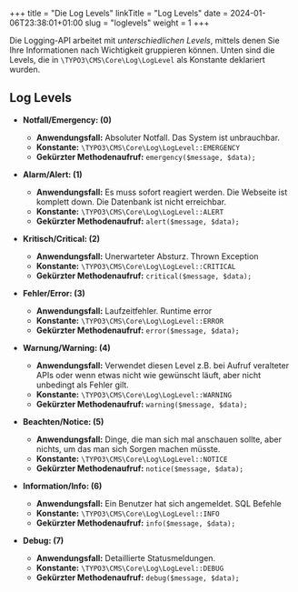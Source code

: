 +++
title = "Die Log Levels"
linkTitle = "Log Levels"
date = 2024-01-06T23:38:01+01:00
slug = "loglevels"
weight = 1
+++

Die Logging-API arbeitet mit *unterschiedlichen Levels*, mittels denen Sie Ihre Informationen 
nach Wichtigkeit gruppieren können. Unten sind die Levels, die in `\TYPO3\CMS\Core\Log\LogLevel`
als Konstante deklariert wurden.

## Log Levels

* **Notfall/Emergency: (0)**
  * **Anwendungsfall:** Absoluter Notfall. Das System ist unbrauchbar.
  * **Konstante:** `\TYPO3\CMS\Core\Log\LogLevel::EMERGENCY`
  * **Gekürzter Methodenaufruf:** `emergency($message, $data);`

* **Alarm/Alert: (1)**
  * **Anwendungsfall:** Es muss sofort reagiert werden. Die Webseite ist komplett down. 
  Die Datenbank ist nicht erreichbar.
  * **Konstante:** `\TYPO3\CMS\Core\Log\LogLevel::ALERT`
  * **Gekürzter Methodenaufruf:** `alert($message, $data);`

* **Kritisch/Critical: (2)**
  * **Anwendungsfall:** Unerwarteter Absturz. Thrown Exception
  * **Konstante:** `\TYPO3\CMS\Core\Log\LogLevel::CRITICAL`
  * **Gekürzter Methodenaufruf:** `critical($message, $data);`

* **Fehler/Error: (3)**
  * **Anwendungsfall:** Laufzeitfehler. Runtime error
  * **Konstante:** `\TYPO3\CMS\Core\Log\LogLevel::ERROR`
  * **Gekürzter Methodenaufruf:** `error($message, $data);`

* **Warnung/Warning: (4)**
  * **Anwendungsfall:** Verwendet diesen Level z.B. bei Aufruf veralteter APIs oder wenn
  etwas nicht wie gewünscht läuft, aber nicht unbedingt als Fehler gilt.
  * **Konstante:** `\TYPO3\CMS\Core\Log\LogLevel::WARNING`
  * **Gekürzter Methodenaufruf:** `warning($message, $data);`

* **Beachten/Notice: (5)**
  * **Anwendungsfall:** Dinge, die man sich mal anschauen sollte, aber nichts, um das
  man sich Sorgen machen müsste.
  * **Konstante:** `\TYPO3\CMS\Core\Log\LogLevel::NOTICE`
  * **Gekürzter Methodenaufruf:** `notice($message, $data);`

* **Information/Info: (6)**
  * **Anwendungsfall:** Ein Benutzer hat sich angemeldet. SQL Befehle
  * **Konstante:** `\TYPO3\CMS\Core\Log\LogLevel::INFO`
  * **Gekürzter Methodenaufruf:** `info($message, $data);`

* **Debug: (7)**
  * **Anwendungsfall:** Detaillierte Statusmeldungen.
  * **Konstante:** `\TYPO3\CMS\Core\Log\LogLevel::DEBUG`
  * **Gekürzter Methodenaufruf:** `debug($message, $data);`

